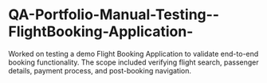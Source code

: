 # QA-Portfolio-Manual-Testing--FlightBooking-Application-
Worked on testing a demo Flight Booking Application to validate end-to-end booking functionality. The scope included verifying flight search, passenger details, payment process, and post-booking navigation.
